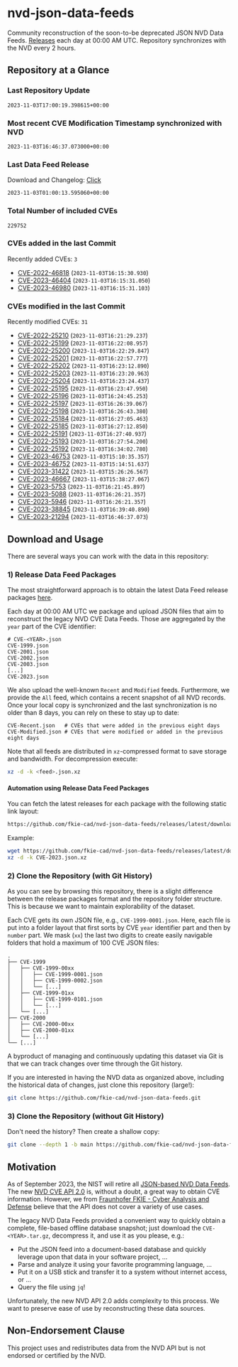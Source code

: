 # nvd-json-data-feeds

Community reconstruction of the soon-to-be deprecated JSON NVD Data Feeds. 
[Releases](https://github.com/fkie-cad/nvd-json-data-feeds/releases/latest) each day at 00:00 AM UTC.
Repository synchronizes with the NVD every 2 hours.

## Repository at a Glance

### Last Repository Update

```plain
2023-11-03T17:00:19.398615+00:00
```

### Most recent CVE Modification Timestamp synchronized with NVD

```plain
2023-11-03T16:46:37.073000+00:00
```

### Last Data Feed Release

Download and Changelog: [Click](https://github.com/fkie-cad/nvd-json-data-feeds/releases/latest)

```plain
2023-11-03T01:00:13.595060+00:00
```

### Total Number of included CVEs

```plain
229752
```

### CVEs added in the last Commit

Recently added CVEs: `3`

* [CVE-2022-46818](CVE-2022/CVE-2022-468xx/CVE-2022-46818.json) (`2023-11-03T16:15:30.930`)
* [CVE-2023-46404](CVE-2023/CVE-2023-464xx/CVE-2023-46404.json) (`2023-11-03T16:15:31.050`)
* [CVE-2023-46980](CVE-2023/CVE-2023-469xx/CVE-2023-46980.json) (`2023-11-03T16:15:31.103`)


### CVEs modified in the last Commit

Recently modified CVEs: `31`

* [CVE-2022-25210](CVE-2022/CVE-2022-252xx/CVE-2022-25210.json) (`2023-11-03T16:21:29.237`)
* [CVE-2022-25199](CVE-2022/CVE-2022-251xx/CVE-2022-25199.json) (`2023-11-03T16:22:08.957`)
* [CVE-2022-25200](CVE-2022/CVE-2022-252xx/CVE-2022-25200.json) (`2023-11-03T16:22:29.847`)
* [CVE-2022-25201](CVE-2022/CVE-2022-252xx/CVE-2022-25201.json) (`2023-11-03T16:22:57.777`)
* [CVE-2022-25202](CVE-2022/CVE-2022-252xx/CVE-2022-25202.json) (`2023-11-03T16:23:12.890`)
* [CVE-2022-25203](CVE-2022/CVE-2022-252xx/CVE-2022-25203.json) (`2023-11-03T16:23:20.963`)
* [CVE-2022-25204](CVE-2022/CVE-2022-252xx/CVE-2022-25204.json) (`2023-11-03T16:23:24.437`)
* [CVE-2022-25195](CVE-2022/CVE-2022-251xx/CVE-2022-25195.json) (`2023-11-03T16:23:47.950`)
* [CVE-2022-25196](CVE-2022/CVE-2022-251xx/CVE-2022-25196.json) (`2023-11-03T16:24:45.253`)
* [CVE-2022-25197](CVE-2022/CVE-2022-251xx/CVE-2022-25197.json) (`2023-11-03T16:26:39.067`)
* [CVE-2022-25198](CVE-2022/CVE-2022-251xx/CVE-2022-25198.json) (`2023-11-03T16:26:43.380`)
* [CVE-2022-25184](CVE-2022/CVE-2022-251xx/CVE-2022-25184.json) (`2023-11-03T16:27:05.463`)
* [CVE-2022-25185](CVE-2022/CVE-2022-251xx/CVE-2022-25185.json) (`2023-11-03T16:27:12.850`)
* [CVE-2022-25191](CVE-2022/CVE-2022-251xx/CVE-2022-25191.json) (`2023-11-03T16:27:40.937`)
* [CVE-2022-25193](CVE-2022/CVE-2022-251xx/CVE-2022-25193.json) (`2023-11-03T16:27:54.200`)
* [CVE-2022-25192](CVE-2022/CVE-2022-251xx/CVE-2022-25192.json) (`2023-11-03T16:34:02.780`)
* [CVE-2023-46753](CVE-2023/CVE-2023-467xx/CVE-2023-46753.json) (`2023-11-03T15:10:35.357`)
* [CVE-2023-46752](CVE-2023/CVE-2023-467xx/CVE-2023-46752.json) (`2023-11-03T15:14:51.637`)
* [CVE-2023-31422](CVE-2023/CVE-2023-314xx/CVE-2023-31422.json) (`2023-11-03T15:26:26.567`)
* [CVE-2023-46667](CVE-2023/CVE-2023-466xx/CVE-2023-46667.json) (`2023-11-03T15:38:27.067`)
* [CVE-2023-5753](CVE-2023/CVE-2023-57xx/CVE-2023-5753.json) (`2023-11-03T16:21:45.897`)
* [CVE-2023-5088](CVE-2023/CVE-2023-50xx/CVE-2023-5088.json) (`2023-11-03T16:26:21.357`)
* [CVE-2023-5946](CVE-2023/CVE-2023-59xx/CVE-2023-5946.json) (`2023-11-03T16:26:21.357`)
* [CVE-2023-38845](CVE-2023/CVE-2023-388xx/CVE-2023-38845.json) (`2023-11-03T16:39:40.890`)
* [CVE-2023-21294](CVE-2023/CVE-2023-212xx/CVE-2023-21294.json) (`2023-11-03T16:46:37.073`)


## Download and Usage

There are several ways you can work with the data in this repository:

### 1) Release Data Feed Packages

The most straightforward approach is to obtain the latest Data Feed release packages [here](https://github.com/fkie-cad/nvd-json-data-feeds/releases/latest).

Each day at 00:00 AM UTC we package and upload JSON files that aim to reconstruct the legacy NVD CVE Data Feeds.
Those are aggregated by the `year` part of the CVE identifier:

```
# CVE-<YEAR>.json
CVE-1999.json
CVE-2001.json
CVE-2002.json
CVE-2003.json
[...]
CVE-2023.json
```

We also upload the well-known `Recent` and `Modified` feeds.
Furthermore, we provide the `All` feed, which contains a recent snapshot of all NVD records.
Once your local copy is synchronized and the last synchronization is no older than 8 days, you can rely on these to stay up to date:

```plain
CVE-Recent.json   # CVEs that were added in the previous eight days
CVE-Modified.json # CVEs that were modified or added in the previous eight days
```

Note that all feeds are distributed in `xz`-compressed format to save storage and bandwidth.
For decompression execute:

```sh
xz -d -k <feed>.json.xz
```


#### Automation using Release Data Feed Packages

You can fetch the latest releases for each package with the following static link layout:

```sh
https://github.com/fkie-cad/nvd-json-data-feeds/releases/latest/download/CVE-<YEAR>.json.xz
```

Example:

```sh
wget https://github.com/fkie-cad/nvd-json-data-feeds/releases/latest/download/CVE-2023.json.xz
xz -d -k CVE-2023.json.xz
```

### 2) Clone the Repository (with Git History)

As you can see by browsing this repository, there is a slight difference between the release packages format and the repository folder structure.
This is because we want to maintain explorability of the dataset.

Each CVE gets its own JSON file, e.g., `CVE-1999-0001.json`.
Here, each file is put into a folder layout that first sorts by CVE `year` identifier part and then by `number` part.
We mask (`xx`) the last two digits to create easily navigable folders that hold a maximum of 100 CVE JSON files:

```plain
.
├── CVE-1999
│   ├── CVE-1999-00xx
│   │   ├── CVE-1999-0001.json
│   │   ├── CVE-1999-0002.json
│   │   └── [...]
│   ├── CVE-1999-01xx
│   │   ├── CVE-1999-0101.json
│   │   └── [...]
│   └── [...]
├── CVE-2000
│   ├── CVE-2000-00xx
│   ├── CVE-2000-01xx
│   └── [...]
└── [...]
```

A byproduct of managing and continuously updating this dataset via Git is that we can track changes over time through the Git history.

If you are interested in having the NVD data as organized above, including the historical data of changes, just clone this repository (large!):

```sh
git clone https://github.com/fkie-cad/nvd-json-data-feeds.git
```

### 3) Clone the Repository (without Git History)

Don't need the history? Then create a shallow copy:

```sh
git clone --depth 1 -b main https://github.com/fkie-cad/nvd-json-data-feeds.git
```

## Motivation

As of September 2023, the NIST will retire all [JSON-based NVD Data Feeds](https://nvd.nist.gov/vuln/data-feeds#divRetirementBanner-1).
The new [NVD CVE API 2.0](https://nvd.nist.gov/developers/vulnerabilities) is, without a doubt, a great way to obtain CVE information.
However, we from [Fraunhofer FKIE - Cyber Analysis and Defense](https://www.fkie.fraunhofer.de/en/departments/cad.html) believe that the API does not cover a variety of use cases.

The legacy NVD Data Feeds provided a convenient way to quickly obtain a complete, file-based offline database snapshot; just download the `CVE-<YEAR>.tar.gz`, decompress it, and use it as you please, e.g.:

* Put the JSON feed into a document-based database and quickly leverage upon that data in your software project, ...
* Parse and analyze it using your favorite programming language, ...
* Put it on a USB stick and transfer it to a system without internet access, or ...
* Query the file using `jq`!

Unfortunately, the new NVD API 2.0 adds complexity to this process.
We want to preserve ease of use by reconstructing these data sources.

## Non-Endorsement Clause

This project uses and redistributes data from the NVD API but is not endorsed or certified by the NVD.